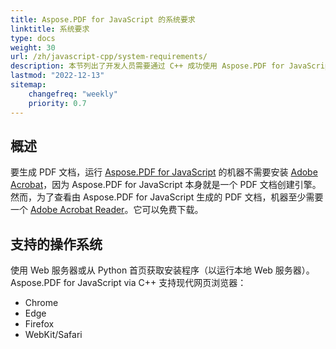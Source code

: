 ```yaml
---
title: Aspose.PDF for JavaScript 的系统要求
linktitle: 系统要求
type: docs
weight: 30
url: /zh/javascript-cpp/system-requirements/
description: 本节列出了开发人员需要通过 C++ 成功使用 Aspose.PDF for JavaScript 所支持的操作系统。
lastmod: "2022-12-13"
sitemap:
    changefreq: "weekly"
    priority: 0.7
---
```


## 概述

要生成 PDF 文档，运行 [Aspose.PDF for JavaScript](https://products.aspose.com/pdf/javascript-cpp/) 的机器不需要安装 [Adobe Acrobat](https://www.adobe.com/acrobat/acrobat-pro.html)，因为 Aspose.PDF for JavaScript 本身就是一个 PDF 文档创建引擎。然而，为了查看由 Aspose.PDF for JavaScript 生成的 PDF 文档，机器至少需要一个 [Adobe Acrobat Reader](https://www.adobe.com/acrobat/pdf-reader.html)。它可以免费下载。

## 支持的操作系统

使用 Web 服务器或从 Python 首页获取安装程序（以运行本地 Web 服务器）。
 Aspose.PDF for JavaScript via C++ 支持现代网页浏览器：

- Chrome
- Edge
- Firefox
- WebKit/Safari